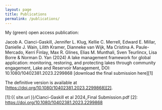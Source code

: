 ```yaml
---
layout: page
title: Publications
permalink: /publications/
---
```


My (green) open access publication: 

Jacob A. Cianci-Gaskill, Jennifer L. Klug, Kellie C. Merrell, Edward E. Millar, Danielle J. Wain, Lilith Kramer, Dianneke van Wijk, Ma Cristina A. Paule-Mercado, Kerri Finlay, Max R. Glines, Elias M. Munthali, Sven Teurlincx, Lisa Borre & Norman D. Yan (2024) A lake management framework for global application: monitoring, restoring, and protecting lakes through community engagement, Lake and Reservoir Management, DOI: 10.1080/10402381.2023.2299868 [download the final submission here][1]

The definitive version is available at [https://doi.org/10.1080/10402381.2023.2299868][2].

[1]:{{ site.url }}/Cianci-Gaskill et al 2024_Final Submission.pdf
[2]: https://doi.org/10.1080/10402381.2023.2299868
